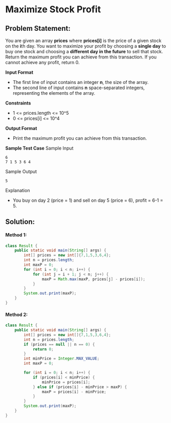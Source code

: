 # Maximize Stock Profit

## Problem Statement:

You are given an array **prices** where **prices[i]** is the price of a given stock on the **i**th day. You want to maximize your profit by choosing a **single day** to buy one stock and choosing a **different day in the future** to sell that stock. Return the maximum profit you can achieve from this transaction. If you cannot achieve any profit, return 0.

**Input Format**

- The first line of input contains an integer **n**, the size of the array.
- The second line of input contains **n** space-separated integers, representing the elements of the array.

**Constraints**

- 1 <= prices.length <= 10^5
- 0 <= prices[i] <= 10^4

**Output Format**

- Print the maximum profit you can achieve from this transaction.

**Sample Test Case**
Sample Input

```
6
7 1 5 3 6 4
```

Sample Output

```
5
```

Explanation

- You buy on day 2 (price = 1) and sell on day 5 (price = 6), profit = 6-1 = 5.

## Solution:

#### Method 1:

```java
class Result {
    public static void main(String[] args) {
        int[] prices = new int[]{7,1,5,3,6,4};
        int n = prices.length;
        int maxP = 0;
        for (int i = 0; i < n; i++) {
            for (int j = i + 1; j < n; j++) {
                maxP = Math.max(maxP, prices[j] - prices[i]);
            }
        }
        System.out.print(maxP);
    }
}
```

#### Method 2:

```java
class Result {
    public static void main(String[] args) {
        int[] prices = new int[]{7,1,5,3,6,4};
        int n = prices.length;
        if (prices == null || n == 0) {
            return 0;
        }
        int minPrice = Integer.MAX_VALUE;
        int maxP = 0;

        for (int i = 0; i < n; i++) {
            if (prices[i] < minPrice) {
                minPrice = prices[i];
            } else if (prices[i] - minPrice > maxP) {
                maxP = prices[i] - minPrice;
            }
        }
        System.out.print(maxP);
    }
}
```
